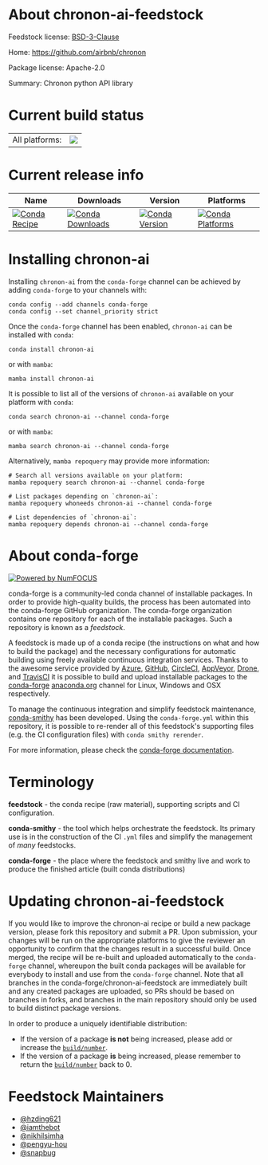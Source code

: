 About chronon-ai-feedstock
==========================

Feedstock license: [BSD-3-Clause](https://github.com/conda-forge/chronon-ai-feedstock/blob/main/LICENSE.txt)

Home: https://github.com/airbnb/chronon

Package license: Apache-2.0

Summary: Chronon python API library

Current build status
====================


<table><tr><td>All platforms:</td>
    <td>
      <a href="https://dev.azure.com/conda-forge/feedstock-builds/_build/latest?definitionId=22446&branchName=main">
        <img src="https://dev.azure.com/conda-forge/feedstock-builds/_apis/build/status/chronon-ai-feedstock?branchName=main">
      </a>
    </td>
  </tr>
</table>

Current release info
====================

| Name | Downloads | Version | Platforms |
| --- | --- | --- | --- |
| [![Conda Recipe](https://img.shields.io/badge/recipe-chronon--ai-green.svg)](https://anaconda.org/conda-forge/chronon-ai) | [![Conda Downloads](https://img.shields.io/conda/dn/conda-forge/chronon-ai.svg)](https://anaconda.org/conda-forge/chronon-ai) | [![Conda Version](https://img.shields.io/conda/vn/conda-forge/chronon-ai.svg)](https://anaconda.org/conda-forge/chronon-ai) | [![Conda Platforms](https://img.shields.io/conda/pn/conda-forge/chronon-ai.svg)](https://anaconda.org/conda-forge/chronon-ai) |

Installing chronon-ai
=====================

Installing `chronon-ai` from the `conda-forge` channel can be achieved by adding `conda-forge` to your channels with:

```
conda config --add channels conda-forge
conda config --set channel_priority strict
```

Once the `conda-forge` channel has been enabled, `chronon-ai` can be installed with `conda`:

```
conda install chronon-ai
```

or with `mamba`:

```
mamba install chronon-ai
```

It is possible to list all of the versions of `chronon-ai` available on your platform with `conda`:

```
conda search chronon-ai --channel conda-forge
```

or with `mamba`:

```
mamba search chronon-ai --channel conda-forge
```

Alternatively, `mamba repoquery` may provide more information:

```
# Search all versions available on your platform:
mamba repoquery search chronon-ai --channel conda-forge

# List packages depending on `chronon-ai`:
mamba repoquery whoneeds chronon-ai --channel conda-forge

# List dependencies of `chronon-ai`:
mamba repoquery depends chronon-ai --channel conda-forge
```


About conda-forge
=================

[![Powered by
NumFOCUS](https://img.shields.io/badge/powered%20by-NumFOCUS-orange.svg?style=flat&colorA=E1523D&colorB=007D8A)](https://numfocus.org)

conda-forge is a community-led conda channel of installable packages.
In order to provide high-quality builds, the process has been automated into the
conda-forge GitHub organization. The conda-forge organization contains one repository
for each of the installable packages. Such a repository is known as a *feedstock*.

A feedstock is made up of a conda recipe (the instructions on what and how to build
the package) and the necessary configurations for automatic building using freely
available continuous integration services. Thanks to the awesome service provided by
[Azure](https://azure.microsoft.com/en-us/services/devops/), [GitHub](https://github.com/),
[CircleCI](https://circleci.com/), [AppVeyor](https://www.appveyor.com/),
[Drone](https://cloud.drone.io/welcome), and [TravisCI](https://travis-ci.com/)
it is possible to build and upload installable packages to the
[conda-forge](https://anaconda.org/conda-forge) [anaconda.org](https://anaconda.org/)
channel for Linux, Windows and OSX respectively.

To manage the continuous integration and simplify feedstock maintenance,
[conda-smithy](https://github.com/conda-forge/conda-smithy) has been developed.
Using the ``conda-forge.yml`` within this repository, it is possible to re-render all of
this feedstock's supporting files (e.g. the CI configuration files) with ``conda smithy rerender``.

For more information, please check the [conda-forge documentation](https://conda-forge.org/docs/).

Terminology
===========

**feedstock** - the conda recipe (raw material), supporting scripts and CI configuration.

**conda-smithy** - the tool which helps orchestrate the feedstock.
                   Its primary use is in the construction of the CI ``.yml`` files
                   and simplify the management of *many* feedstocks.

**conda-forge** - the place where the feedstock and smithy live and work to
                  produce the finished article (built conda distributions)


Updating chronon-ai-feedstock
=============================

If you would like to improve the chronon-ai recipe or build a new
package version, please fork this repository and submit a PR. Upon submission,
your changes will be run on the appropriate platforms to give the reviewer an
opportunity to confirm that the changes result in a successful build. Once
merged, the recipe will be re-built and uploaded automatically to the
`conda-forge` channel, whereupon the built conda packages will be available for
everybody to install and use from the `conda-forge` channel.
Note that all branches in the conda-forge/chronon-ai-feedstock are
immediately built and any created packages are uploaded, so PRs should be based
on branches in forks, and branches in the main repository should only be used to
build distinct package versions.

In order to produce a uniquely identifiable distribution:
 * If the version of a package **is not** being increased, please add or increase
   the [``build/number``](https://docs.conda.io/projects/conda-build/en/latest/resources/define-metadata.html#build-number-and-string).
 * If the version of a package **is** being increased, please remember to return
   the [``build/number``](https://docs.conda.io/projects/conda-build/en/latest/resources/define-metadata.html#build-number-and-string)
   back to 0.

Feedstock Maintainers
=====================

* [@hzding621](https://github.com/hzding621/)
* [@iamthebot](https://github.com/iamthebot/)
* [@nikhilsimha](https://github.com/nikhilsimha/)
* [@pengyu-hou](https://github.com/pengyu-hou/)
* [@snapbug](https://github.com/snapbug/)

